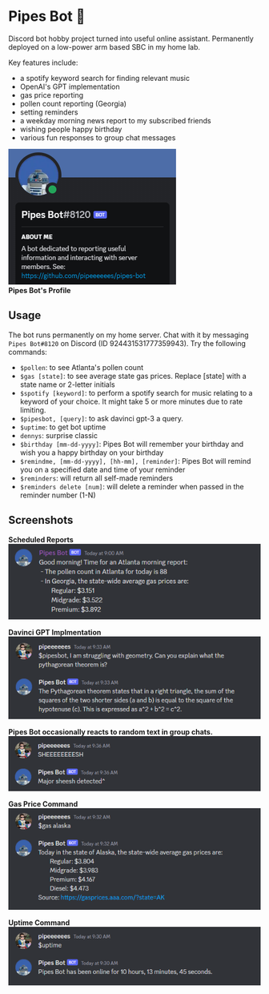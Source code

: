 # Pipes Bot 🤖

Discord bot hobby project turned into useful online assistant. Permanently deployed on a low-power arm based SBC in my home lab. 

Key features include:
- a spotify keyword search for finding relevant music
- OpenAI's GPT implementation
- gas price reporting
- pollen count reporting (Georgia)
- setting reminders
- a weekday morning news report to my subscribed friends
- wishing people happy birthday
- various fun responses to group chat messages

![pipes bot profile picture](./doc/images/pfp_small.PNG)
<br />
**Pipes Bot's Profile**

## Usage
The bot runs permanently on my home server. Chat with it by messaging `Pipes Bot#8120` on Discord (ID 924431531777359943). Try the following commands:
- `$pollen`: to see Atlanta's pollen count
- `$gas [state]`: to see average state gas prices. Replace [state] with a state name or 2-letter initials
- `$spotify [keyword]`: to perform a spotify search for music relating to a keyword of your choice. It might take 5 or more minutes due to rate limiting.
- `$pipesbot, [query]`: to ask davinci gpt-3 a query.
- `$uptime`: to get bot uptime 
- `dennys`: surprise classic
- `$birthday [mm-dd-yyyy]`: Pipes Bot will remember your birthday and wish you a happy birthday on your birthday
- `$remindme, [mm-dd-yyyy], [hh-mm], [reminder]`: Pipes Bot will remind you on a specified date and time of your reminder
- `$reminders`: will return all self-made reminders
- `$reminders delete [num]`: will delete a reminder when passed in the reminder number (1-N)

## Screenshots

**Scheduled Reports**
<br />
![morning report](./doc/images/morning_report.PNG)

**Davinci GPT Implmentation**
<br />
![gpt-3](./doc/images/davinci_gpt.PNG)

**Pipes Bot occasionally reacts to random text in group chats.**
<br />
![sheeesh](./doc/images/sheeesh.PNG)

**Gas Price Command**
<br />
![gas prices](./doc/images/gas.PNG)

**Uptime Command**
<br />
![uptime](./doc/images/uptime.PNG)